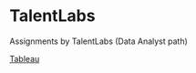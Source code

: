 # TalentLabs
Assignments by TalentLabs (Data Analyst path)

[Tableau](https://public.tableau.com/views/GoogleAnalyticsUS2021/Dashboard1?:language=en-US&:display_count=n&:origin=viz_share_link)
